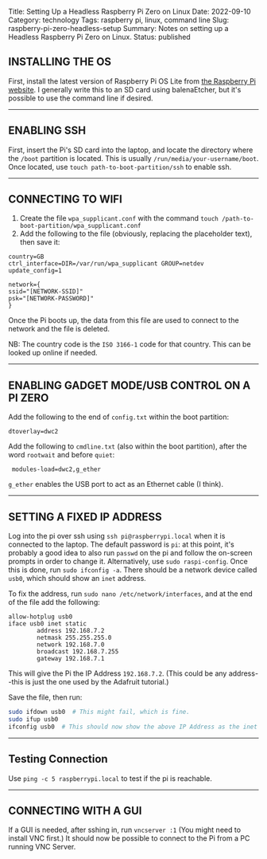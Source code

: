 Title: Setting Up a Headless Raspberry Pi Zero on Linux
Date: 2022-09-10
Category: technology
Tags: raspberry pi, linux, command line
Slug: raspberry-pi-zero-headless-setup
Summary: Notes on setting up a Headless Raspberry Pi Zero on Linux.
Status: published

## INSTALLING THE OS

First, install the latest version of Raspberry Pi OS Lite from [the Raspberry Pi website](https://www.raspberrypi.com/software/operating-systems/#raspberry-pi-os-32-bit). I generally write this to an SD card using balenaEtcher, but it's possible to use the command line if desired.

---

## ENABLING SSH

First, insert the Pi's SD card into the laptop, and locate the directory where the `/boot` partition is located. This is usually `/run/media/your-username/boot`. Once located, use `touch path-to-boot-partition/ssh` to enable ssh.

---

## CONNECTING TO WIFI

1. Create the file `wpa_supplicant.conf` with the command `touch /path-to-boot-partition/wpa_supplicant.conf`
1. Add the following to the file (obviously, replacing the placeholder text), then save it:

```text
country=GB
ctrl_interface=DIR=/var/run/wpa_supplicant GROUP=netdev
update_config=1

network={
ssid="[NETWORK-SSID]"
psk="[NETWORK-PASSWORD]"
}
```

Once the Pi boots up, the data from this file are used to connect to the network and the file is deleted.

NB: The country code is the `ISO 3166-1` code for that country. This can be looked up online if needed.

---

## ENABLING GADGET MODE/USB CONTROL ON A PI ZERO

Add the following to the end of `config.txt` within the boot partition:

`dtoverlay=dwc2`

Add the following to `cmdline.txt` (also within the boot partition), after the word `rootwait` and before `quiet`:

` modules-load=dwc2,g_ether`

`g_ether` enables the USB port to act as an Ethernet cable (I think).

---

## SETTING A FIXED IP ADDRESS

Log into the pi over ssh using `ssh pi@raspberrypi.local` when it is connected to the laptop. The default password is `pi`: at this point, it's probably a good idea to also run `passwd` on the pi and follow the on-screen prompts in order to change it. Alternatively, use `sudo raspi-config`. Once this is done, run `sudo ifconfig -a`. There should be a network device called `usb0`, which should show an `inet` address.

To fix the address, run `sudo nano /etc/network/interfaces`, and at the end of the file add the following:

```
allow-hotplug usb0
iface usb0 inet static
        address 192.168.7.2
        netmask 255.255.255.0
        network 192.168.7.0
        broadcast 192.168.7.255
        gateway 192.168.7.1
```

This will give the Pi the IP Address `192.168.7.2`. (This could be any address--this is just the one used by the Adafruit tutorial.)

Save the file, then run:

```bash
sudo ifdown usb0  # This might fail, which is fine.
sudo ifup usb0
ifconfig usb0  # This should now show the above IP Address as the inet address.
```

---

## Testing Connection

Use `ping -c 5 raspberrypi.local` to test if the pi is reachable.

---

## CONNECTING WITH A GUI

If a GUI is needed, after sshing in, run `vncserver :1` (You might need to install VNC first.) It should now be possible to connect to the Pi from a PC running VNC Server.
